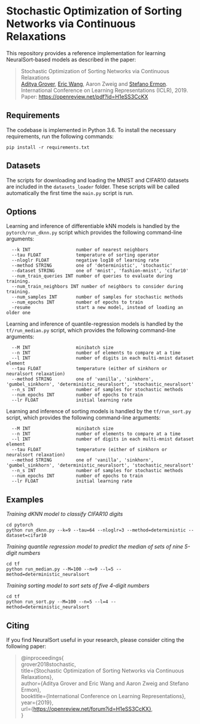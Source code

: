 # Stochastic Optimization of Sorting Networks via Continuous Relaxations

This repository provides a reference implementation for learning NeuralSort-based models as described in the paper:

> Stochastic Optimization of Sorting Networks via Continuous Relaxations  
> [Aditya Grover](https://aditya-grover.github.io), [Eric Wang](https://ericjwang.com), Aaron Zweig and [Stefano Ermon](https://cs.stanford.edu/~ermon/).  
> International Conference on Learning Representations (ICLR), 2019.  
> Paper: https://openreview.net/pdf?id=H1eSS3CcKX

## Requirements

The codebase is implemented in Python 3.6. To install the necessary requirements, run the following commands:

```
pip install -r requirements.txt
```

## Datasets

The scripts for downloading and loading the MNIST and CIFAR10 datasets are included in the `datasets_loader` folder. These scripts will be called automatically the first time the `main.py` script is run.

## Options

Learning and inference of differentiable kNN models is handled by the `pytorch/run_dknn.py` script which provides the following command-line arguments:

```
  --k INT                 number of nearest neighbors
  --tau FLOAT             temperature of sorting operator
  --nloglr FLOAT          negative log10 of learning rate
  --method STRING         one of 'deterministic', 'stochastic'
  --dataset STRING        one of 'mnist', 'fashion-mnist', 'cifar10'
  --num_train_queries INT number of queries to evaluate during training.
  --num_train_neighbors INT number of neighbors to consider during training.
  --num_samples INT       number of samples for stochastic methods
  --num_epochs INT        number of epochs to train
  -resume                 start a new model, instead of loading an older one
```

Learning and inference of quantile-regression models is handled by the `tf/run_median.py` script, which provides the following command-line arguments:

```
  --M INT                 minibatch size
  --n INT                 number of elements to compare at a time
  --l INT                 number of digits in each multi-mnist dataset element
  --tau FLOAT             temperature (either of sinkhorn or neuralsort relaxation)
  --method STRING         one of 'vanilla', 'sinkhorn', 'gumbel_sinkhorn', 'deterministic_neuralsort', 'stochastic_neuralsort'
  --n_s INT               number of samples for stochastic methods
  --num_epochs INT        number of epochs to train
  --lr FLOAT              initial learning rate
```

Learning and inference of sorting models is handled by the `tf/run_sort.py` script, which provides the following command-line arguments:

```
  --M INT                 minibatch size
  --n INT                 number of elements to compare at a time
  --l INT                 number of digits in each multi-mnist dataset element
  --tau FLOAT             temperature (either of sinkhorn or neuralsort relaxation)
  --method STRING         one of 'vanilla', 'sinkhorn', 'gumbel_sinkhorn', 'deterministic_neuralsort', 'stochastic_neuralsort'
  --n_s INT               number of samples for stochastic methods
  --num_epochs INT        number of epochs to train
  --lr FLOAT              initial learning rate

```

## Examples

_Training dKNN model to classify CIFAR10 digits_

```
cd pytorch
python run_dknn.py --k=9 --tau=64 --nloglr=3 --method=deterministic --dataset=cifar10
```

_Training quantile regression model to predict the median of sets of nine 5-digit numbers_

```
cd tf
python run_median.py --M=100 --n=9 --l=5 --method=deterministic_neuralsort
```

_Training sorting model to sort sets of five 4-digit numbers_

```
cd tf
python run_sort.py --M=100 --n=5 --l=4 --method=deterministic_neuralsort
```

## Citing

If you find NeuralSort useful in your research, please consider citing the following paper:

> @inproceedings{   
> grover2018stochastic,   
> title={Stochastic Optimization of Sorting Networks via Continuous Relaxations},  
> author={Aditya Grover and Eric Wang and Aaron Zweig and Stefano Ermon},  
> booktitle={International Conference on Learning Representations},  
> year={2019},  
> url={https://openreview.net/forum?id=H1eSS3CcKX},  
> }
